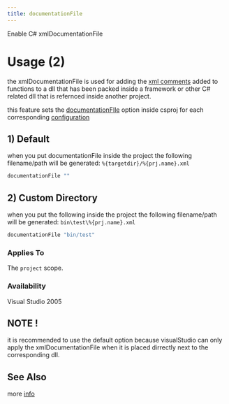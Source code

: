 ```yaml
---
title: documentationFile
---
```


Enable C# xmlDocumentationFile

# Usage (2) #
the xmlDocumentationFile is used for adding the [xml comments](https://learn.microsoft.com/en-us/dotnet/csharp/language-reference/xmldoc/) added to functions to a dll that has been packed inside a framework or other C# related dll that is refernced inside another project.

this feature sets the [documentationFIle](https://learn.microsoft.com/en-us/dotnet/csharp/language-reference/compiler-options/output#documentationfile) option inside csproj for each corresponding [configuration](https://premake.github.io/docs/configurations/)

## 1) Default ##

when you put documentationFile inside the project the following filename/path will be generated:
```%{targetdir}/%{prj.name}.xml```
```lua
documentationFile ""
```

## 2) Custom Directory ##

when you put the following inside the project the following filename/path will be generated:
```bin\test\%{prj.name}.xml```

```lua
documentationFile "bin/test"
```

### Applies To ###

The `project` scope.

### Availability ###

Visual Studio 2005

## <b>NOTE !</b> ##
it is recommended to use the default option because visualStudio can only apply the xmlDocumentationFile when it is placed dirrectly next to the corresponding dll.

## See Also ##
more [info](https://learn.microsoft.com/en-us/dotnet/csharp/language-reference/xmldoc/#create-xml-documentation-output)
